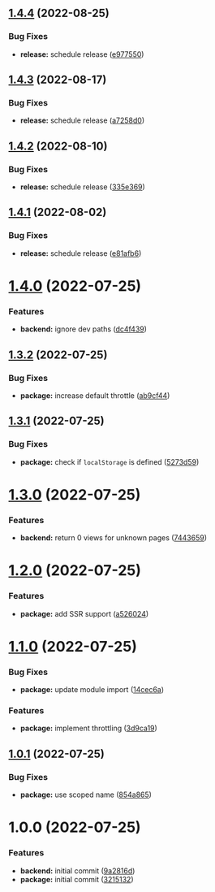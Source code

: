 ## [1.4.4](https://github.com/DerYeger/page-views/compare/v1.4.3...v1.4.4) (2022-08-25)


### Bug Fixes

* **release:** schedule release ([e977550](https://github.com/DerYeger/page-views/commit/e9775508ee44f480c64ccffdb88c9b6881e15ea3))

## [1.4.3](https://github.com/DerYeger/page-views/compare/v1.4.2...v1.4.3) (2022-08-17)


### Bug Fixes

* **release:** schedule release ([a7258d0](https://github.com/DerYeger/page-views/commit/a7258d05ee9dcbd71175189bdeb7091500d75b66))

## [1.4.2](https://github.com/DerYeger/page-views/compare/v1.4.1...v1.4.2) (2022-08-10)


### Bug Fixes

* **release:** schedule release ([335e369](https://github.com/DerYeger/page-views/commit/335e3691d17795a04d18029f4c3fc34fb55062c1))

## [1.4.1](https://github.com/DerYeger/page-views/compare/v1.4.0...v1.4.1) (2022-08-02)


### Bug Fixes

* **release:** schedule release ([e81afb6](https://github.com/DerYeger/page-views/commit/e81afb60b05a6af9204bd98430efb7e24e6af933))

# [1.4.0](https://github.com/DerYeger/page-views/compare/v1.3.2...v1.4.0) (2022-07-25)


### Features

* **backend:** ignore dev paths ([dc4f439](https://github.com/DerYeger/page-views/commit/dc4f439a0645ed253b7498d16c5fa2fef02e3e22))

## [1.3.2](https://github.com/DerYeger/page-views/compare/v1.3.1...v1.3.2) (2022-07-25)


### Bug Fixes

* **package:** increase default throttle ([ab9cf44](https://github.com/DerYeger/page-views/commit/ab9cf44c79b43a7ee26f69ab9f59d4314295c289))

## [1.3.1](https://github.com/DerYeger/page-views/compare/v1.3.0...v1.3.1) (2022-07-25)


### Bug Fixes

* **package:** check if `localStorage` is defined ([5273d59](https://github.com/DerYeger/page-views/commit/5273d5970bb3bb9ec86240ad77e26f139be062a3))

# [1.3.0](https://github.com/DerYeger/page-views/compare/v1.2.0...v1.3.0) (2022-07-25)


### Features

* **backend:** return 0 views for unknown pages ([7443659](https://github.com/DerYeger/page-views/commit/74436599c4889b42773cbaf14d9b582c4939a11e))

# [1.2.0](https://github.com/DerYeger/page-views/compare/v1.1.0...v1.2.0) (2022-07-25)


### Features

* **package:** add SSR support ([a526024](https://github.com/DerYeger/page-views/commit/a5260243201e44cb1ae120b470a38f595b2ad654))

# [1.1.0](https://github.com/DerYeger/page-views/compare/v1.0.1...v1.1.0) (2022-07-25)


### Bug Fixes

* **package:** update module import ([14cec6a](https://github.com/DerYeger/page-views/commit/14cec6ad5b4b1fa19d5489715f04fd9de7c82e3a))


### Features

* **package:** implement throttling ([3d9ca19](https://github.com/DerYeger/page-views/commit/3d9ca1921c03a1fb9079cbcea6ed91f1503d2436))

## [1.0.1](https://github.com/DerYeger/page-views/compare/v1.0.0...v1.0.1) (2022-07-25)


### Bug Fixes

* **package:** use scoped name ([854a865](https://github.com/DerYeger/page-views/commit/854a865c747f42a36e44cc30bb9c2830cb8d2a1e))

# 1.0.0 (2022-07-25)


### Features

* **backend:** initial commit ([9a2816d](https://github.com/DerYeger/page-views/commit/9a2816df3c7f089e3f13f1662f75c1e82f4e150d))
* **package:** initial commit ([3215132](https://github.com/DerYeger/page-views/commit/321513233687f578af61967b60ac1d61b527acc8))
